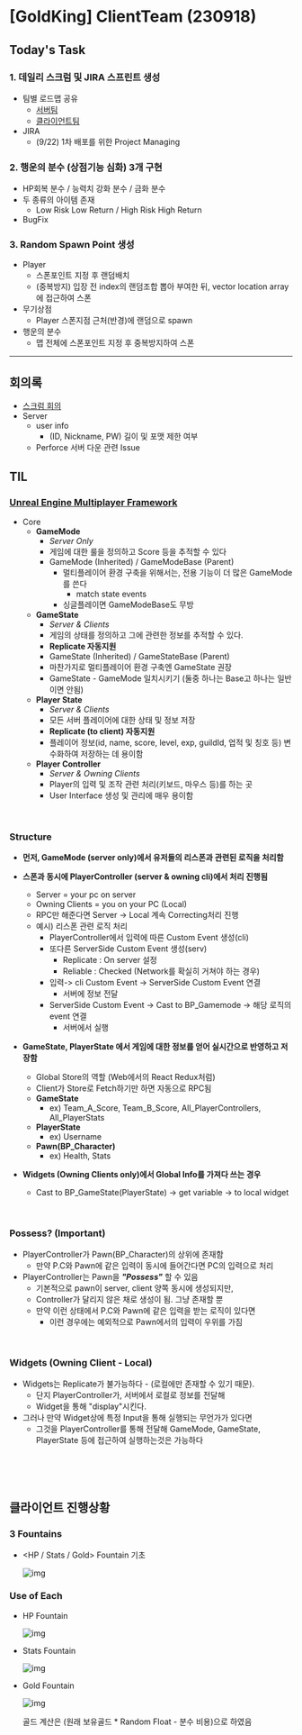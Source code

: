 # [GoldKing] ClientTeam (230918)

## Today's Task

  ### 1. 데일리 스크럼 및 JIRA 스프린트 생성
  - 팀별 로드맵 공유
    - [서버팀](https://gainful-pineapple-5a6.notion.site/3-8c00d15f802f4b36b8781192d58a0e4e?pvs=4) 
    - [클라이언트팀](https://gainful-pineapple-5a6.notion.site/2-6625b1e641de4fc3a487e8e7c536f7d7?pvs=4)
  - JIRA
    - (9/22) 1차 배포를 위한 Project Managing
  

  ### 2. 행운의 분수 (상점기능 심화) 3개 구현
  - HP회복 분수 / 능력치 강화 분수 / 금화 분수
  - 두 종류의 아이템 존재
    - Low Risk Low Return / High Risk High Return
  - BugFix
 
  ### 3. Random Spawn Point 생성
  - Player 
    - 스폰포인트 지정 후 랜덤배치
    - (중복방지) 입장 전 index의 랜덤조합 뽑아 부여한 뒤, vector location array에 접근하여 스폰 
  - 무기상점
    - Player 스폰지점 근처(반경)에 랜덤으로 spawn
  - 행운의 분수
    - 맵 전체에 스폰포인트 지정 후 중복방지하여 스폰

  
-------------------
## 회의록
  - [스크럼 회의](https://gainful-pineapple-5a6.notion.site/19-29aa3f095aef4697a6ffe239111fdab3?pvs=4)
  - Server
    - user info 
      - (ID, Nickname, PW) 길이 및 포맷 제한 여부 
    - Perforce 서버 다운 관련 Issue 

## TIL 
### [Unreal Engine Multiplayer Framework](https://www.youtube.com/watch?v=Hsr6mbNKBLU)
  - Core
    - **GameMode**
      - *Server Only*
      - 게임에 대한 룰을 정의하고 Score 등을 추적할 수 있다 
      - GameMode (Inherited) / GameModeBase (Parent)
        - 멀티플레이어 환경 구축을 위해서는, 전용 기능이 더 많은 GameMode를 쓴다
          - match state events 
        - 싱글플레이면 GameModeBase도 무방  
    - **GameState**
      - *Server & Clients*
      - 게임의 상태를 정의하고 그에 관련한 정보를 추적할 수 있다.
      - **Replicate 자동지원**
      - GameState (Inherited) / GameStateBase (Parent)
      - 마찬가지로 멀티플레이어 환경 구축엔 GameState 권장
      - GameState - GameMode 일치시키기 (둘중 하나는 Base고 하나는 일반이면 안됨)
    - **Player State**
      - *Server & Clients*
      - 모든 서버 플레이어에 대한 상태 및 정보 저장 
      - **Replicate (to client) 자동지원**
      - 플레이어 정보(id, name, score, level, exp, guildId, 업적 및 칭호 등) 변수화하여 저장하는 데 용이함 
    - **Player Controller**
      - *Server & Owning Clients*
      - Player의 입력 및 조작 관련 처리(키보드, 마우스 등)를 하는 곳 
      - User Interface 생성 및 관리에 매우 용이함 

<br>

###  Structure 
  - **먼저, GameMode (server only)에서 유저들의 리스폰과 관련된 로직을 처리함** 
  - **스폰과 동시에 PlayerController (server & owning cli)에서 처리 진행됨**
    - Server = your pc on server
    - Owning Clients = you on your PC (Local)
    - RPC만 해준다면 Server -> Local 계속 Correcting처리 진행
    - 예시) 리스폰 관련 로직 처리
      - PlayerController에서 입력에 따른 Custom Event 생성(cli)
      - 또다른 ServerSide Custom Event 생성(serv)
        - Replicate : On server 설정 
        - Reliable : Checked (Network를 확실히 거쳐야 하는 경우)
      - 입력-> cli Custom Event -> ServerSide Custom Event 연결
        - 서버에 정보 전달 
      - ServerSide Custom Event -> Cast to BP_Gamemode -> 해당 로직의 event 연결
        - 서버에서 실행 
  - **GameState, PlayerState 에서 게임에 대한 정보를 얻어 실시간으로 반영하고 저장함**
    - Global Store의 역할 (Web에서의 React Redux처럼)
    - Client가 Store로 Fetch하기만 하면 자동으로 RPC됨  
    - **GameState** 
      - ex) Team_A_Score, Team_B_Score, All_PlayerControllers, All_PlayerStats
    - **PlayerState**
      - ex) Username
    - **Pawn(BP_Character)**
      - ex) Health, Stats

  - **Widgets (Owning Clients only)에서 Global Info를 가져다 쓰는 경우**
    - Cast to BP_GameState(PlayerState) -> get variable -> to local widget

<br>

### Possess? (Important)
  - PlayerController가 Pawn(BP_Character)의 상위에 존재함
    - 만약 P.C와 Pawn에 같은 입력이 동시에 들어간다면 PC의 입력으로 처리 
  - PlayerController는 Pawn을 ***"Possess"*** 할 수 있음  
    - 기본적으로 pawn이 server, client 양쪽 동시에 생성되지만, 
    - Controller가 달리지 않은 채로 생성이 됨. 그냥 존재할 뿐
    - 만약 이런 상태에서 P.C와 Pawn에 같은 입력을 받는 로직이 있다면
      - 이런 경우에는 예외적으로 Pawn에서의 입력이 우위를 가짐 


<br>

### Widgets (Owning Client - Local)
- Widgets는 Replicate가 불가능하다 - (로컬에만 존재할 수 있기 때문).
  - 단지 PlayerController가, 서버에서 로컬로 정보를 전달해 
  - Widget을 통해 "display"시킨다.
- 그러나 만약 Widget상에 특정 Input을 통해 실행되는 무언가가 있다면
  - 그것을 PlayerController를 통해 전달해 GameMode, GameState, PlayerState 등에 접근하여 실행하는것은 가능하다 

<br><br><br>

## 클라이언트 진행상황  

### 3 Fountains
- <HP / Stats / Gold> Fountain 기초<br>
  
    ![img](img/3Fountains.png)

### Use of Each
- HP Fountain<br> 
  
    ![img](img/HPFountain.png)

- Stats Fountain<br>
  
    ![img](img/StatsFountain.png)

- Gold Fountain<br>
  
    ![img](img/GoldFountain.png)
  
  골드 계산은 (원래 보유골드 * Random Float - 분수 비용)으로 하였음  
  


    
  
